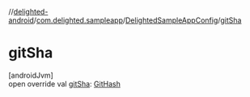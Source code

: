 //[delighted-android](../../../index.md)/[com.delighted.sampleapp](../index.md)/[DelightedSampleAppConfig](index.md)/[gitSha](git-sha.md)

# gitSha

[androidJvm]\
open override val [gitSha](git-sha.md): [GitHash](../-git-hash/index.md)
